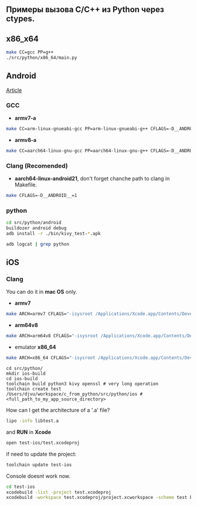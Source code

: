 ## Примеры вызова C/C++ из Python через ctypes.

## x86_x64
```bash
make CC=gcc PP=g++
./src/python/x86_64/main.py
```

## Android

[Article](https://habr.com/ru/post/656453/)

### GCC
 - **armv7-a**
```bash
make CC=arm-linux-gnueabi-gcc PP=arm-linux-gnueabi-g++ CFLAGS=-D__ANDROID__=1
```
 - **armv8-a**
```bash
make CC=aarch64-linux-gnu-gcc PP=aarch64-linux-gnu-g++ CFLAGS=-D__ANDROID__=1
```

### Clang (**Recomended**)
 - **aarch64-linux-android21**, don't forget chanche path to clang in Makefile.
```bash
make CFLAGS=-D__ANDROID__=1
```

### python
```bash
cd src/python/android
buildozer android debug
adb install -r ./bin/kivy_test-*.apk
```

```bash
adb logcat | grep python
```

## iOS

### Clang 
You can do it in **mac OS** only. 

 - **armv7**
```bash
make ARCH=armv7 CFLAGS="-isysroot /Applications/Xcode.app/Contents/Developer/Platforms/iPhoneOS.platform/Developer/SDKs/iPhoneOS.sdk"
```

 - **arm64v8**

```bash
make ARCH=arm64v8 CFLAGS="-isysroot /Applications/Xcode.app/Contents/Developer/Platforms/iPhoneOS.platform/Developer/SDKs/iPhoneOS.sdk"
```

 - emulator **x86_64**
```bash
make ARCH=x86_64 CFLAGS="-isysroot /Applications/Xcode.app/Contents/Developer/Platforms/iPhoneSimulator.platform/Developer/SDKs/iPhoneSimulator.sdk"
```

```
cd src/python/
mkdir ios-build
cd ios-build
toolchain build python3 kivy openssl # very long operation
toolchain create test /Users/djvu/workspace/c_from_python/src/python/ios #<full_path_to_my_app_source_directory>
```

How can I get the architecture of a '.a' file?
```bash
lipo -info libtest.a
```

and **RUN** in **Xcode**

```bash
open test-ios/test.xcodeproj
```

if need to update the project:
```bash
toolchain update test-ios
```


Console doesnt work now.
```bash
cd test-ios
xcodebuild -list -project test.xcodeproj
xcodebuild -workspace test.xcodeproj/project.xcworkspace -scheme test build
```


